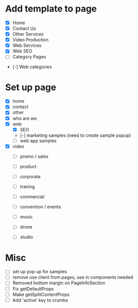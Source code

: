 # Add template to page
- [x] Home
- [x] Contact Us
- [x] Other Services
- [x] Video Production
- [x] Web Services
- [x] Web SEO
- [ ] Category Pages
 - [-] Web categories

# Set up page
- [x] home
- [x] contact
- [x] other
- [x] who are we
- [x] web
  - [x] SEO
  - [-] marketing samples (need to create sample popup)
  - [ ] web app samples
- [x] video
  - [ ] promo / sales
  - [ ] product
  - [ ] corporate
  - [ ] traning
  - [ ] commercial
  - [ ] convention / events
  - [ ] music
  - [ ] drone
  - [ ] studio




# Misc
- [ ] set up pop up for samples
- [ ] remove use client from pages, use in components needed
- [ ] Removed bottom margin on PageInfoSection
- [ ] Fix getDefaultProps
- [ ] Make getSplitContentProps
- [ ] Add 'active' key to crumbs
